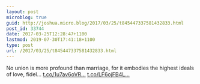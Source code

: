 ```yaml
---
layout: post
microblog: true
guid: http://joshua.micro.blog/2017/03/25/t845447337581432833.html
post_id: 33744
date: 2017-03-25T12:28:47+1100
lastmod: 2019-07-30T17:41:18+1100
type: post
url: /2017/03/25/t845447337581432833.html
---
```

No union is more profound than marriage, for it embodies the highest ideals of love, fidel… [t.co/1u7av6oVR...](https://t.co/1u7av6oVR2) [t.co/LF6ojFB4L...](https://t.co/LF6ojFB4Lm)
